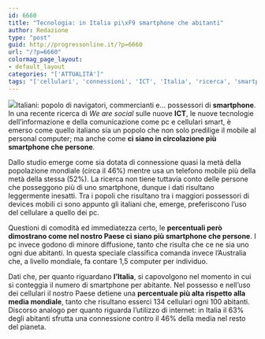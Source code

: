 ```yaml
---
id: 6660
title: "Tecnologia: in Italia pi\xF9 smartphone che abitanti"
author: Redazione
type: "post"
guid: http://progressonline.it/?p=6660
url: "/?p=6660"
colormag_page_layout:
- default_layout
categories: "['ATTUALITÀ']"
tags: "['cellulari', 'connessioni', 'ICT', 'Italia', 'ricerca', 'smartphone', 'tecnologia']"
---
```


![](https://progressonline.it/wp-content/uploads/2017/10/people-2568603_960_720-300x182.jpg)Italiani: popolo di navigatori, commercianti e… possessori di **smartphone**. In una recente ricerca di *We are social* sulle nuove **ICT**, le nuove tecnologie dell’informazione e della comunicazione come pc e cellulari smart, è emerso come quello italiano sia un popolo che non solo predilige il mobile al personal computer; ma anche come **ci siano in circolazione più smartphone che persone**.

Dallo studio emerge come sia dotata di connessione quasi la metà della popolazione mondiale (circa il 46%) mentre usa un telefono mobile più della metà della stessa (52%). La ricerca non tiene tuttavia conto delle persone che posseggono più di uno smartphone, dunque i dati risultano leggermente inesatti. Tra i popoli che risultano tra i maggiori possessori di devices mobili ci sono appunto gli italiani che, emerge, preferiscono l’uso del cellulare a quello dei pc.

Questioni di comodità ed immediatezza certo, le **percentuali però dimostrano come nel nostro Paese ci siano più smartphone che persone**. I pc invece godono di minore diffusione, tanto che risulta che ce ne sia uno ogni due abitanti. In questa speciale classifica comanda invece l’Australia che, a livello mondiale, fa contare 1,5 computer per individuo.

Dati che, per quanto riguardano **l’Italia**, si capovolgono nel momento in cui si conteggia il numero di smartphone per abitante. Nel possesso e nell’uso dei cellulari il nostro Paese detiene una **percentuale più alta rispetto alla media mondiale**, tanto che risultano esserci 134 cellulari ogni 100 abitanti. Discorso analogo per quanto riguarda l’utilizzo di internet: in Italia il 63% degli abitanti sfrutta una connessione contro il 46% della media nel resto del pianeta.